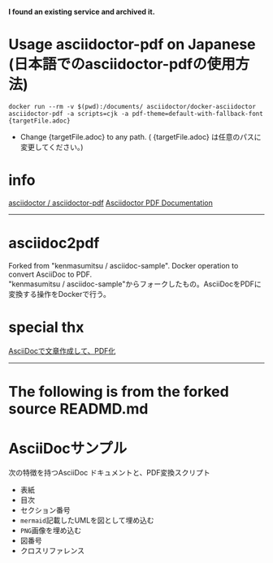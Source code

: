 **I found an existing service and archived it.**

# Usage asciidoctor-pdf on Japanese (日本語でのasciidoctor-pdfの使用方法)
~~~
docker run --rm -v $(pwd):/documents/ asciidoctor/docker-asciidoctor asciidoctor-pdf -a scripts=cjk -a pdf-theme=default-with-fallback-font {targetFile.adoc}
~~~
* Change {targetFile.adoc} to any path. ( {targetFile.adoc} は任意のパスに変更してください。)

# info
[asciidoctor / asciidoctor-pdf](https://github.com/asciidoctor/asciidoctor-pdf)
[Asciidoctor PDF Documentation](https://docs.asciidoctor.org/pdf-converter/latest/)

---

# asciidoc2pdf
Forked from "kenmasumitsu / asciidoc-sample". Docker operation to convert AsciiDoc to PDF.  
"kenmasumitsu / asciidoc-sample"からフォークしたもの。AsciiDocをPDFに変換する操作をDockerで行う。  

# special thx
[AsciiDocで文章作成して、PDF化](https://qiita.com/kenma/items/0866cd0f658ec1c506ec)

---
# The following is from the forked source READMD.md

# AsciiDocサンプル

次の特徴を持つAsciiDoc ドキュメントと、PDF変換スクリプト

* 表紙
* 目次
* セクション番号
* `mermaid`記載したUMLを図として埋め込む
* `PNG`画像を埋め込む
* 図番号
* クロスリファレンス
